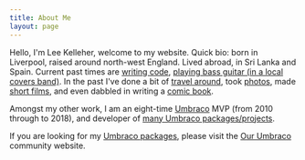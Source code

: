 ```yaml
---
title: About Me
layout: page
---
```


Hello, I'm Lee Kelleher, welcome to my website. Quick bio: born in Liverpool, raised around north-west England. Lived abroad, in Sri Lanka and Spain. Current past times are [writing code](https://github.com/leekelleher), [playing bass guitar (in a local covers band)](https://thedysfunctions.uk/). In the past I've done a bit of [travel around](http://www.lee-and-lucy.com/), took [photos](http://www.flickr.com/photos/leekelleher/), made [short films](https://www.youtube.com/user/vertino), and even dabbled in writing a [comic book](http://www.lulu.com/spotlight/vertino).

Amongst my other work, I am an eight-time [Umbraco](https://umbraco.com) MVP (from 2010 through to 2018), and developer of [many Umbraco packages/projects](https://our.umbraco.org/member/3042#created).

If you are looking for my [Umbraco packages](https://our.umbraco.org/member/3042#created), please visit the [Our Umbraco](https://our.umbraco.org/) community website.